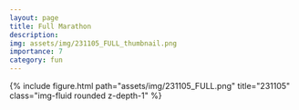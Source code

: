 ```yaml
---
layout: page
title: Full Marathon
description: 
img: assets/img/231105_FULL_thumbnail.png
importance: 7
category: fun
---
```


<div class="row mt-3">
    <!-- Image -->
    <div class="col-sm mt-3 mt-md-0">
        {% include figure.html path="assets/img/231105_FULL.png" title="231105" class="img-fluid rounded z-depth-1" %}
    </div>
</div>